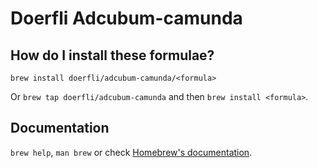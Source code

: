 # Doerfli Adcubum-camunda

## How do I install these formulae?

`brew install doerfli/adcubum-camunda/<formula>`

Or `brew tap doerfli/adcubum-camunda` and then `brew install <formula>`.

## Documentation

`brew help`, `man brew` or check [Homebrew's documentation](https://docs.brew.sh).
